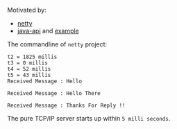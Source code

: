 Motivated by:

- [netty](https://github.com/deepanprabhu/netty-twoway-tcp-client-server)
- [java-api](https://javadeveloperszone.wordpress.com/2013/04/20/java-tcp-chat-multiple-client/) and [example](https://cs.lmu.edu/~ray/notes/javanetexamples/)

The commandline of `netty` project:

```
t2 = 1825 millis
t3 = 0 millis
t4 = 52 millis
t5 = 43 millis
Received Message : Hello

Received Message : Hello There

Received Message : Thanks For Reply !!
```

The pure TCP/IP server starts up within `5 milli seconds`.